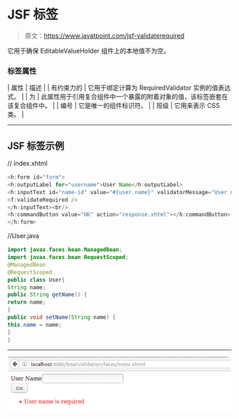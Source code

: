 # JSF <validaterequired>标签</validaterequired>

> 原文：<https://www.javatpoint.com/jsf-validaterequired>

它用于确保 EditableValueHolder 组件上的本地值不为空。

### 标签属性

| 属性 | 描述 |
| 有约束力的 | 它用于绑定计算为 RequiredValidator 实例的值表达式。 |
| 为 | 此属性用于引用复合组件中一个暴露的附着对象的值，该标签嵌套在该复合组件中。 |
| 编号 | 它是唯一的组件标识符。 |
| 班级 | 它用来表示 CSS 类。 |

* * *

## JSF <validaterequired>标签示例</validaterequired>

// index.xhtml

```java
<h:form id="form">
<h:outputLabel for="username">User Name</h:outputLabel>
<h:inputText id="name-id" value="#{user.name}" validatorMessage="User name is required">
<f:validateRequired />
</h:inputText><br/>
<h:commandButton value="OK" action="response.xhtml"></h:commandButton>
</h:form>

```

//User.java

```java
import javax.faces.bean.ManagedBean;
import javax.faces.bean.RequestScoped;
@ManagedBean
@RequestScoped
public class User{
String name;
public String getName() {
return name;
}
public void setName(String name) {
this.name = name;
}
}

```

* * *

![JSF F valirequired tag 1](img/6cc5ca718160e40ffaac44690ac04f9e.png)